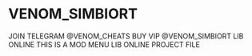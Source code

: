 # VENOM_SIMBIORT
JOIN TELEGRAM @VENOM_CHEATS
BUY VIP @VENOM_SIMBIORT
LIB ONLINE
THIS IS A
MOD MENU LIB ONLINE
PROJECT FILE
